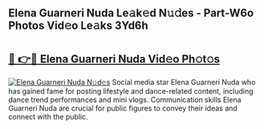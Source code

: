## Elena Guarneri Nuda Le𝚊k𝚎d N𝚞𝚍es - Part-W6o Photos Vid𝚎o Le𝚊ks 3Yd6h

# <h2><a href="http://fbdmn7.evod.top/?m=Elena+Guarneri+Nuda">🔗 👉🔴 Elena Guarneri Nuda Vid𝚎o Ph𝚘t𝚘s</a></h2>

[![Elena Guarneri Nuda N𝚞d𝚎s](https://i.imgur.com/8V9OHl7.gif)](http://fbdmn7.evod.top/?m=Elena+Guarneri+Nuda)
Social media star Elena Guarneri Nuda who has gained fame for posting lifestyle and dance-related content, including dance trend performances and mini vlogs. Communication skills Elena Guarneri Nuda are crucial for public figures to convey their ideas and connect with the public. 
